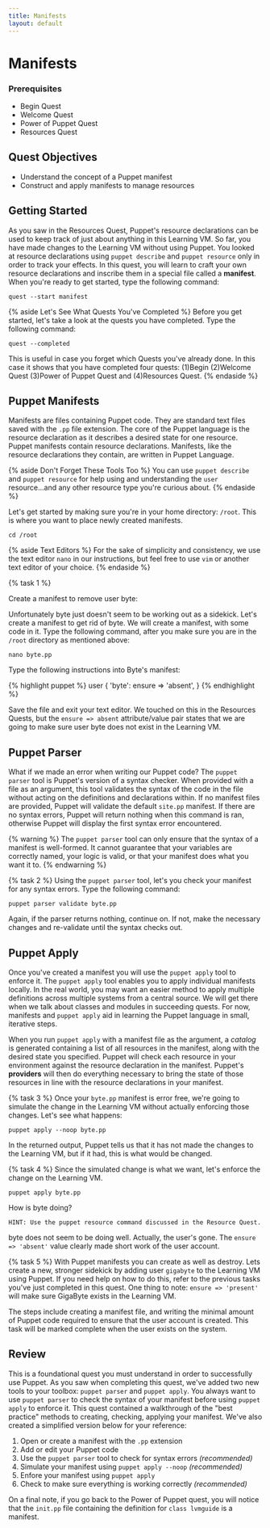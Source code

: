 ```yaml
---
title: Manifests
layout: default
---
```


# Manifests

### Prerequisites

- Begin Quest
- Welcome Quest
- Power of Puppet Quest
- Resources Quest

## Quest Objectives

- Understand the concept of a Puppet manifest
- Construct and apply manifests to manage resources

## Getting Started

As you saw in the Resources Quest, Puppet's resource declarations can be used to keep track of just about anything in this Learning VM. So far, you have made changes to the Learning VM without using Puppet. You looked at resource declarations using `puppet describe` and `puppet resource` only in order to track your effects. In this quest, you will learn to craft your own resource declarations and inscribe them in a special file called a **manifest**. When you're ready to get started, type the following command:

    quest --start manifest

{% aside Let's See What Quests You've Completed %}
Before you get started, let's take a look at the quests you have completed. Type the following command:

	quest --completed

This is useful in case you forget which Quests you've already done. In this case it shows that you have completed four quests: (1)Begin (2)Welcome Quest (3)Power of Puppet Quest and (4)Resources Quest.
{% endaside %}

## Puppet Manifests

Manifests are files containing Puppet code. They are standard text files saved with the `.pp` file extension. The core of the Puppet language is the resource declaration as it describes a desired state for one resource. Puppet manifests contain resource declarations. Manifests, like the resource declarations they contain, are written in Puppet Language. 

{% aside Don't Forget These Tools Too %}
You can use `puppet describe` and `puppet resource` for help using and understanding the `user` resource...and any other resource type you're curious about.
{% endaside %}

Let's get started by making sure you're in your home directory: `/root`.  This is where you want to place newly created manifests.

	cd /root

{% aside Text Editors %}
For the sake of simplicity and consistency, we use the text editor `nano` in our instructions, but feel free to use `vim` or another text editor of your choice.
{% endaside %}

{% task 1 %}

Create a manifest to remove user byte:

Unfortunately byte just doesn't seem to be working out as a sidekick. Let's create a manifest to get rid of byte. We will create a manifest, with some code in it. Type the following command, after you make sure you are in the `/root` directory as mentioned above:

	nano byte.pp

Type the following instructions into Byte's manifest:

{% highlight puppet %}
user { 'byte':
  ensure => 'absent',
}
{% endhighlight %}

Save the file and exit your text editor. We touched on this in the Resources Quests, but the `ensure => absent` attribute/value pair states that we are going to make sure user byte does not exist in the Learning VM.

## Puppet Parser

What if we made an error when writing our Puppet code? The `puppet parser` tool is Puppet's version of a syntax checker. When provided with a file as an argument, this tool validates the syntax of the code in the file without acting on the definitions and declarations within. If no manifest files are provided, Puppet will validate the default `site.pp` manifest. If there are no syntax errors, Puppet will return nothing when this command is ran, otherwise Puppet will display the first syntax error encountered. 

{% warning %}
The `puppet parser` tool can only ensure that the syntax of a manifest is well-formed. It cannot guarantee that your variables are correctly named, your logic is valid, or that your manifest does what you want it to.
{% endwarning %}

{% task 2 %}
Using the `puppet parser` tool, let's you check your manifest for any syntax errors. Type the following command:

	puppet parser validate byte.pp

Again, if the parser returns nothing, continue on. If not, make the necessary changes and re-validate until the syntax checks out.

## Puppet Apply

Once you've created a manifest you will use the `puppet apply` tool to enforce it. The `puppet apply` tool enables you to apply individual manifests locally.  In the real world, you may want an easier method to apply multiple definitions across multiple systems from a central source. We will get there when we talk about classes and modules in succeeding quests. For now, manifests and `puppet apply` aid in learning the Puppet language in small, iterative steps. 

When you run `puppet apply` with a manifest file as the argument, a *catalog* is generated containing a list of all resources in the manifest, along with the desired state you specified. Puppet will check each resource in your environment against the resource declaration in the manifest. Puppet's **providers** will then do everything necessary to bring the state of those resources in line with the resource declarations in your manifest. 

{% task 3 %}
Once your `byte.pp` manifest is error free, we're going to simulate the change in the Learning VM without actually enforcing those changes. Let's see what happens:

	puppet apply --noop byte.pp

In the returned output, Puppet tells us that it has not made the changes to the Learning VM, but if it had, this is what would be changed.

{% task 4 %}
Since the simulated change is what we want, let's enforce the change on the Learning VM.

	puppet apply byte.pp

How is byte doing?

	HINT: Use the puppet resource command discussed in the Resource Quest.
		
byte does not seem to be doing well. Actually, the user's gone. The `ensure => 'absent'` value clearly made short work of the user account.

{% task 5 %}
With Puppet manifests you can create as well as destroy. Lets create a new, stronger sidekick by adding user `gigabyte` to the Learning VM using Puppet. If you need help on how to do this, refer to the previous tasks you've just completed in this quest. One thing to note: `ensure => 'present'` will make sure GigaByte exists in the Learning VM.

The steps include creating a manifest file, and writing the minimal amount of Puppet code required to ensure that the user account is created. This task will be marked complete when the user exists on the system.

## Review

This is a foundational quest you must understand in order to successfully use Puppet. As you saw when completing this quest, we've added two new tools to your toolbox: `puppet parser` and `puppet apply`. You always want to use `puppet parser` to check the syntax of your manifest before using `puppet apply` to enforce it. This quest contained a walkthrough of the "best practice" methods to creating, checking, applying your manifest. We've also created a simplified version below for your reference:

1. Open or create a manifest with the `.pp` extension
2. Add or edit your Puppet code
3. Use the `puppet parser` tool to check for syntax errors _(recommended)_
4. Simulate your manifest using `puppet apply --noop` _(recommended)_
5. Enfore your manifest using `puppet apply`
6. Check to make sure everything is working correctly _(recommended)_

On a final note, if you go back to the Power of Puppet quest, you will notice that the `init.pp` file containing the definition for `class lvmguide` is a manifest. 
